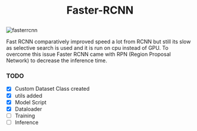# <p align="center">Faster-RCNN</p>

![fasterrcnn](https://user-images.githubusercontent.com/36896102/132040577-b9d3f295-9aed-4fb1-bb67-b20fe7966c0c.PNG)


Fast RCNN comparatively improved speed a lot from RCNN but still its slow as selective search is used and it is run on cpu instead of GPU. To overcome this issue Faster RCNN came with RPN (Region Proposal Network) 
to decrease the inference time.

### TODO
* [x] Custom Dataset Class created
* [x] utils added
* [x] Model Script 
* [x] Dataloader
* [ ] Training
* [ ] Inference
